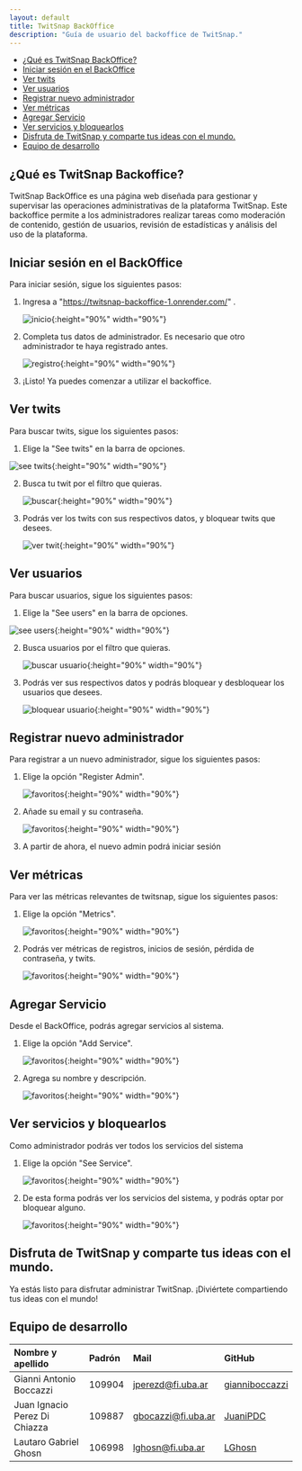 ```yaml
---
layout: default
title: TwitSnap BackOffice
description: "Guía de usuario del backoffice de TwitSnap."
---
```



- [¿Qué es TwitSnap BackOffice?](#qué-es-twitsnap-backoffice)
- [Iniciar sesión en el BackOffice](#iniciar-sesión-en-el-backoffice)
- [Ver twits](#ver-twits)
- [Ver usuarios](#ver-usuarios)
- [Registrar nuevo administrador](#registrar-nuevo-administrador)
- [Ver métricas](#ver-métricas)
- [Agregar Servicio](#agregar-servicio)
- [Ver servicios y bloquearlos](#ver-servicios-y-bloquearlos)
- [Disfruta de TwitSnap y comparte tus ideas con el mundo.](#disfruta-de-twitsnap-y-comparte-tus-ideas-con-el-mundo)
- [Equipo de desarrollo](#equipo-de-desarrollo)

## ¿Qué es TwitSnap Backoffice?

TwitSnap BackOffice es una página web diseñada para gestionar y supervisar las operaciones administrativas de la plataforma TwitSnap. Este backoffice permite a los administradores realizar tareas como moderación de contenido, gestión de usuarios, revisión de estadísticas y análisis del uso de la plataforma.


## Iniciar sesión en el BackOffice

Para iniciar sesión, sigue los siguientes pasos:
1. Ingresa a "https://twitsnap-backoffice-1.onrender.com/" .

   ![inicio](img/backoffice-1.png){:height="90%" width="90%"}

2. Completa tus datos de administrador. Es necesario que otro administrador te haya registrado antes. 

   ![registro](img/backoffice-2.png){:height="90%" width="90%"}

3. ¡Listo! Ya puedes comenzar a utilizar el backoffice.

## Ver twits

Para buscar twits, sigue los siguientes pasos:
1. Elige la "See twits" en la barra de opciones.

![see twits](img/backoffice-3.png){:height="90%" width="90%"}

2. Busca tu twit por el filtro que quieras.
   
   ![buscar](img/backoffice-4.png){:height="90%" width="90%"}

3. Podrás ver los twits con sus respectivos datos, y bloquear twits que desees.

   ![ver twit](img/backoffice-5.png){:height="90%" width="90%"}


## Ver usuarios

Para buscar usuarios, sigue los siguientes pasos:
1. Elige la "See users" en la barra de opciones.

![see users](img/backoffice-6.png){:height="90%" width="90%"}

2. Busca usuarios por el filtro que quieras.
   
   ![buscar usuario](img/backoffice-7.png){:height="90%" width="90%"}

3. Podrás ver sus respectivos datos y podrás bloquear y desbloquear los usuarios que desees.

   ![bloquear usuario](img/backoffice-8.png){:height="90%" width="90%"}


## Registrar nuevo administrador

Para registrar a un nuevo administrador, sigue los siguientes pasos:
1. Elige la opción "Register Admin".

   ![favoritos](img/backoffice-9.png){:height="90%" width="90%"}


2. Añade su email y su contraseña.
   
   ![favoritos](img/backoffice-19.png){:height="90%" width="90%"}

3. A partir de ahora, el nuevo admin podrá iniciar sesión

## Ver métricas

Para ver las métricas relevantes de twitsnap, sigue los siguientes pasos:
1. Elige la opción "Metrics".

   ![favoritos](img/backoffice-11.png){:height="90%" width="90%"}


2. Podrás ver métricas de registros, inicios de sesión, pérdida de contraseña, y twits.
   
   ![favoritos](img/backoffice-12.png){:height="90%" width="90%"}


## Agregar Servicio

Desde el BackOffice, podrás agregar servicios al sistema.

1. Elige la opción "Add Service".

   ![favoritos](img/backoffice-13.png){:height="90%" width="90%"}


2. Agrega su nombre y descripción.
   
   ![favoritos](img/backoffice-14.png){:height="90%" width="90%"}


## Ver servicios y bloquearlos

Como administrador podrás ver todos los servicios del sistema

1. Elige la opción "See Service".

   ![favoritos](img/backoffice-15.png){:height="90%" width="90%"}


2. De esta forma podrás ver los servicios del sistema, y podrás optar por bloquear alguno.
   
   ![favoritos](img/backoffice-16.png){:height="90%" width="90%"}



## Disfruta de TwitSnap y comparte tus ideas con el mundo.

Ya estás listo para disfrutar administrar TwitSnap. ¡Diviértete compartiendo tus ideas con el mundo!

## Equipo de desarrollo

| Nombre y apellido | Padrón | Mail | GitHub |
|:-------------------|:--------|:------|:--------|
| Gianni Antonio Boccazzi | 109904 | jperezd@fi.uba.ar | [gianniboccazzi](https://github.com/gianniboccazzi) |
| Juan Ignacio Perez Di Chiazza | 109887 | gbocazzi@fi.uba.ar | [JuaniPDC](https://github.com/Juani-tech) |
| Lautaro Gabriel Ghosn | 106998 | lghosn@fi.uba.ar | [LGhosn](https://github.com/LGhosn) |